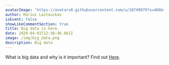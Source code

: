 ```yaml
---
avatarImage: 'https://avatars0.githubusercontent.com/u/18749079?s=460&v=4'
author: Marius Lastauskas
isEvent: false
showLikeCommentSection: true
title: Big data is here.
date: 2020-04-01T12:38:46.861Z
image: /img/big_data.png
description: Big data
---
```


What is big data and why is it important? Find out [Here](https://searchdatamanagement.techtarget.com/definition/big-data).
